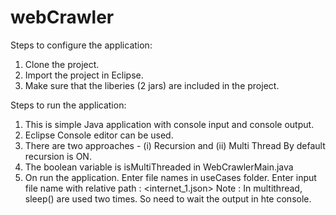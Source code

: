 # webCrawler

Steps to configure the application:
1. Clone the project.
2. Import the project in Eclipse.
3. Make sure that the liberies (2 jars) are included in the project.

Steps to run the application:
1. This is simple Java application with console input and console output.
2. Eclipse Console editor can be used. 
3. There are two approaches - (i) Recursion and (ii) Multi Thread
By default recursion is ON.
4. The boolean variable is isMultiThreaded in WebCrawlerMain.java
5. On run the application.  Enter file names in useCases folder.
Enter input file name with relative path : <internet_1.json>
Note : In multithread, sleep() are used two times. So need to wait the output in hte console.





